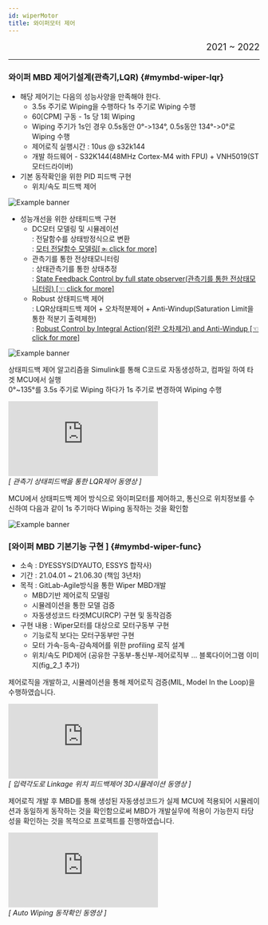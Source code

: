 ```yaml
---
id: wiperMotor
title: 와이퍼모터 제어
---
```


<div align="right">
  <font size="4">
    2021 ~ 2022<br/>
  </font>
</div>

---

### 와이퍼 MBD 제어기설계(관측기,LQR) {#mymbd-wiper-lqr}

* 해당 제어기는 다음의 성능사양을 만족해야 한다.
  * 3.5s 주기로 Wiping을 수행하다 1s 주기로 Wiping 수행
  * 60[CPM] 구동 - 1s 당 1회 Wiping
  * Wiping 주기가 1s인 경우 0.5s동안 0°->134°, 0.5s동안 134°->0°로 Wiping 수행
  * 제어로직 실행시간 : 10us @ s32k144
  * 개발 하드웨어 - S32K144(48MHz Cortex-M4 with FPU) + VNH5019(ST모터드라이버)
* 기본 동작확인을 위한 PID 피드백 구현
  * 위치/속도 피드백 제어

<div style={{width: '100%'}}>
	<img
		src={require('/img/2_mbd/mymbd-wiper-pid.png').default}
		style={{width: '100%'}}
		alt="Example banner"
	/>
</div>

* 성능개선을 위한 상태피드백 구현
  * DC모터 모델링 및 시뮬레이션  
  : 전달함수를 상태방정식으로 변환  
  : <a href="/assets/kalman/Maxon_Motor_.html" target="_blank">모터 전달함수 모델링[☜ click for more]</a>
  * 관측기를 통한 전상태모니터링  
  : 상태관측기를 통한 상태추정  
  : <a href="/assets/kalman/Webpage_Maxon_Motor_1_ObserverStateFB_.html" target="_blank">State Feedback Control by full state observer(관측기를 통한 전상태모니터링) [☜ click for more]</a>
  * Robust 상태피드백 제어  
  : LQR상태피드백 제어 + 오차적분제어 + Anti-Windup(Saturation Limit을 통한 적분기 출력제한)  
  : <a href="/assets/kalman/Webpage_Maxon_Motor_2_RobustStateFB_.html" target="_blank">Robust Control by Integral Action(외란 오차제거) and Anti-Windup [☜ click for more]</a>

<div style={{width: '100%'}}>
	<img
		src={require('/img/2_mbd/mymbd-wiper-lqr_1.png').default}
		style={{width: '100%'}}
		alt="Example banner"
	/>
</div>

상태피드백 제어 알고리즘을 Simulink를 통해 C코드로 자동생성하고, 컴파일 하여 타겟 MCU에서 실행  
0°~135°를 3.5s 주기로 Wiping 하다가 1s 주기로 변경하여 Wiping 수행
<div style={{textAlign: 'center'}}>
    <div style={{position: 'relative', width: '100%', paddingBottom: '56.25%'}}>
        <iframe 
			src="https://www.youtube.com/embed//n_bor37xbMU?rel=0"
            style={{position: 'absolute', top: 0, left: 0, width: '100%', height: '100%'}}
            frameBorder="0"
            allowFullScreen="true">
            이 브라우저는 iframe을 지원하지 않습니다.
        </iframe>
    </div><em>[ 관측기 상태피드백을 통한 LQR제어 동영상 ]</em>
</div>

MCU에서 상태피드백 제어 방식으로 와이퍼모터를 제어하고, 통신으로 위치정보를 수신하여 다음과 같이 1s 주기마다 Wiping 동작하는 것을 확인함
<div style={{width: '100%'}}>
	<img
		src={require('/img/2_mbd/mymbd-wiper-lqr_2.png').default}
		style={{width: '100%'}}
		alt="Example banner"
	/>
</div>

### [와이퍼 MBD 기본기능 구현 ] {#mymbd-wiper-func}

* 소속 : DYESSYS(DYAUTO, ESSYS 합작사)
* 기간 : 21.04.01 ~ 21.06.30 (책임 3년차)
* 목적 : GitLab-Agile방식을 통한 Wiper MBD개발
  * MBD기반 제어로직 모델링
  * 시뮬레이션을 통한 모델 검증
  * 자동생성코드 타겟MCU(RCP) 구현 및 동작검증
* 구현 내용 : Wiper모터를 대상으로 모터구동부 구현
  * 기능로직 보다는 모터구동부만 구현
  * 모터 가속-등속-감속제어를 위한 profiling 로직 설계
  * 위치/속도 PID제어
(공유한 구동부-통신부-제어로직부 ... 블록다이어그램 이미지(fig_2_1 추가)

제어로직을 개발하고, 시뮬레이션을 통해 제어로직 검증(MIL, Model In the Loop)을 수행하였습니다. 

<div style={{textAlign: 'center'}}>
    <div style={{position: 'relative', width: '100%', paddingBottom: '56.25%'}}>
        <iframe 
			src="https://www.youtube.com/embed/nDjuDzeTUoU?rel=0"
            style={{position: 'absolute', top: 0, left: 0, width: '100%', height: '100%'}}
            frameBorder="0"
            allowFullScreen="true">
            이 브라우저는 iframe을 지원하지 않습니다.
        </iframe>
    </div><em>[ 입력각도로 Linkage 위치 피드백제어 3D시뮬레이션 동영상 ]</em>
</div>

제어로직 개발 후 MBD를 통해 생성된 자동생성코드가 실제 MCU에 적용되어 시뮬레이션과 동일하게 동작하는 것을 확인함으로써 MBD가 개발실무에 적용이 가능한지 타당성을 확인하는 것을 목적으로 프로젝트를 진행하였습니다.

<div style={{textAlign: 'center'}}>
    <div style={{position: 'relative', width: '100%', paddingBottom: '56.25%'}}>
        <iframe 
			src="https://www.youtube.com/embed/gZ7yAiUIIdw?rel=0"
            style={{position: 'absolute', top: 0, left: 0, width: '100%', height: '100%'}}
            frameBorder="0"
            allowFullScreen="true">
            이 브라우저는 iframe을 지원하지 않습니다.
        </iframe>
    </div><em>[ Auto Wiping 동작확인 동영상 ]</em>
</div>
